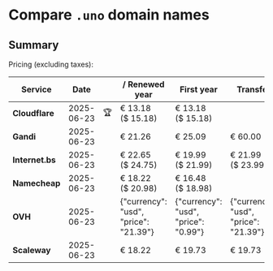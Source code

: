 # Compare `.uno` domain names

## Summary

Pricing (excluding taxes):

| Service | Date |  | / Renewed year | First year | Transfer | Restoration |
|--|--|--|--|--|--|--|
| **Cloudflare** | 2025-06-23 | 🏆 | € 13.18<br>($ 15.18) | € 13.18<br>($ 15.18) |  |  |
| **Gandi** | 2025-06-23 |  | € 21.26 | € 25.09 | € 60.00 | € 91.21 |
| **Internet.bs** | 2025-06-23 |  | € 22.65<br>($ 24.75) | € 19.99<br>($ 21.99) | € 21.99<br>($ 23.99) | € 148.75<br>($ 146.75) |
| **Namecheap** | 2025-06-23 |  | € 18.22<br>($ 20.98) | € 16.48<br>($ 18.98) |  |  |
| **OVH** | 2025-06-23 |  | {"currency": "usd", "price": "21.39"} | {"currency": "usd", "price": "0.99"} | {"currency": "usd", "price": "21.39"} |  |
| **Scaleway** | 2025-06-23 |  | € 18.22 | € 19.73 | € 19.73 | € 58.26 |
